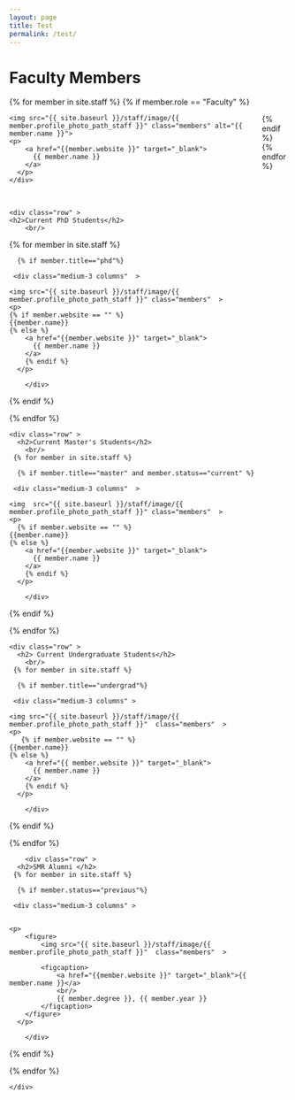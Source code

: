 ```yaml
---
layout: page
title: Test
permalink: /test/
---
```

<div>
<h1>Faculty Members</h1>
<div class="row">
  {% for member in site.staff %}
   {% if member.role == "Faculty" %}

 <div class="medium-3 columns">
 
    <img src="{{ site.baseurl }}/staff/image/{{ member.profile_photo_path_staff }}" class="members" alt="{{ member.name }}">
    <p>
        <a href="{{member.website }}" target="_blank">
          {{ member.name }} 
        </a>
      </p>
	</div>

  {% endif %}	
   {% endfor %}
   	</div>
	<br/>

 
<!--    <div class="row" >-->
<!--    <h2>Postdocs</h2>-->
<!--    <br/>-->
<!--   {% for member in site.staff %}-->
<!--    -->
<!--      {% if member.title=="Postdocs"%}-->
<!--      -->
<!--     <div class="medium-3 columns" >-->
<!--     -->
<!--    <img src="{{ site.baseurl }}/staff/image/{{ member.profile_photo_path_staff }}" class="members" >-->
<!--    <p>-->
<!--        <a href="{{member.website }}" target="_blank">-->
<!--          {{ member.name }} -->
<!--        </a>-->
<!--      </p>-->
<!--    -->
<!--        </div>-->
<!--{% endif %}    -->
<!--     -->
<!--  {% endfor %}-->
<!--         </div>-->

	
	<div class="row" >
	<h2>Current PhD Students</h2>
		<br/>
   {% for member in site.staff %}
	
	  {% if member.title=="phd"%}
	  
	 <div class="medium-3 columns"  >
	 
    <img src="{{ site.baseurl }}/staff/image/{{ member.profile_photo_path_staff }}" class="members"  >
    <p>
	{% if member.website == "" %}
	{{member.name}}
	{% else %}
        <a href="{{member.website }}" target="_blank">
          {{ member.name }} 
        </a>
		{% endif %}
      </p>
	
		</div>
{% endif %}	
 	
  {% endfor %}
     	</div>

	
	<div class="row" >
	  <h2>Current Master's Students</h2>
	  	<br/>
	 {% for member in site.staff %}
	
	  {% if member.title=="master" and member.status=="current" %}
	
	 <div class="medium-3 columns"  >
	 
    <img  src="{{ site.baseurl }}/staff/image/{{ member.profile_photo_path_staff }}" class="members"  >
    <p>
      {% if member.website == "" %}
	{{member.name}}
	{% else %}
        <a href="{{member.website }}" target="_blank">
          {{ member.name }} 
        </a>
		{% endif %}
      </p>
	
		</div>
{% endif %}	
 	
  {% endfor %}
     	</div>
		
	<div class="row" >
	  <h2> Current Undergraduate Students</h2>
	  	<br/>
	 {% for member in site.staff %}
	
	  {% if member.title=="undergrad"%}
	
	 <div class="medium-3 columns" >
	 
    <img src="{{ site.baseurl }}/staff/image/{{ member.profile_photo_path_staff }}"  class="members"  >
    <p>
       {% if member.website == "" %}
	{{member.name}}
	{% else %}
        <a href="{{ member.website }}" target="_blank">
          {{ member.name }}
        </a>
		{% endif %}
      </p>
	
		</div>
{% endif %}	
 	
  {% endfor %}
     	</div>
		
		
		<div class="row" >
	  <h2>SMR Alumni </h2>
	 {% for member in site.staff %}
	
	  {% if member.status=="previous"%}
	
	 <div class="medium-3 columns" >
	 
    
    <p>
    	<figure>
    		<img src="{{ site.baseurl }}/staff/image/{{ member.profile_photo_path_staff }}"  class="members"  >
        
	        <figcaption>
	        	<a href="{{member.website }}" target="_blank">{{ member.name }}</a>
	        	<br/>
	        	{{ member.degree }}, {{ member.year }}
	        </figcaption>
        </figure>
      </p>
	
		</div>
{% endif %}	
 	
  {% endfor %}
     	</div>
		
		
		
    </div>
